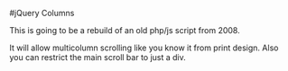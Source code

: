 #jQuery Columns

This is going to be a rebuild of an old php/js script from 2008.

It will allow multicolumn scrolling like you know it from print design. 
Also you can restrict the main scroll bar to just a div. 
